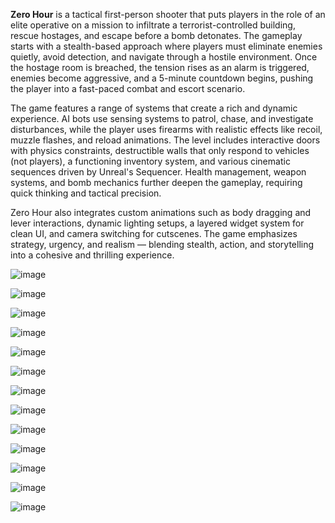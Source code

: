 **Zero Hour** is a tactical first-person shooter that puts players in the role of an elite operative on a mission to infiltrate a terrorist-controlled building, rescue hostages, and escape before a bomb detonates. The gameplay starts with a stealth-based approach where players must eliminate enemies quietly, avoid detection, and navigate through a hostile environment. Once the hostage room is breached, the tension rises as an alarm is triggered, enemies become aggressive, and a 5-minute countdown begins, pushing the player into a fast-paced combat and escort scenario.

The game features a range of systems that create a rich and dynamic experience. AI bots use sensing systems to patrol, chase, and investigate disturbances, while the player uses firearms with realistic effects like recoil, muzzle flashes, and reload animations. The level includes interactive doors with physics constraints, destructible walls that only respond to vehicles (not players), a functioning inventory system, and various cinematic sequences driven by Unreal's Sequencer. Health management, weapon systems, and bomb mechanics further deepen the gameplay, requiring quick thinking and tactical precision.

Zero Hour also integrates custom animations such as body dragging and lever interactions, dynamic lighting setups, a layered widget system for clean UI, and camera switching for cutscenes. The game emphasizes strategy, urgency, and realism — blending stealth, action, and storytelling into a cohesive and thrilling experience.


![image](https://github.com/user-attachments/assets/f52d173d-dc6f-47bb-a897-8fd7772946da)

![image](https://github.com/user-attachments/assets/e286388b-ab52-4975-85b2-45f1395dec10)

![image](https://github.com/user-attachments/assets/e0e44124-e5d5-47c7-a9d1-7a4b9e3826b2)

![image](https://github.com/user-attachments/assets/68748929-5bd5-4eae-9964-546aa0b8ca56)

![image](https://github.com/user-attachments/assets/7e0e78d2-d77e-4a43-a2d3-86d67b1c502e)

![image](https://github.com/user-attachments/assets/f5f69114-fa25-4ace-8ef2-d94c90829697)

![image](https://github.com/user-attachments/assets/f3598c0a-6d1d-4f43-982c-c5940980bc19)

![image](https://github.com/user-attachments/assets/026f0878-067a-4be5-a478-a790a93c072f)

![image](https://github.com/user-attachments/assets/f87fde1c-0af2-4dd2-a456-979dc30e2887)

![image](https://github.com/user-attachments/assets/4a8266cd-b329-47cd-8964-9eef4f94495b)

![image](https://github.com/user-attachments/assets/33ba2c19-c8c3-46b3-ad57-c3fa91035a91)

![image](https://github.com/user-attachments/assets/4abbe99a-c861-46bc-a072-d1f13395dfdb)

![image](https://github.com/user-attachments/assets/458c9e29-9858-4120-b229-85c890279957)

